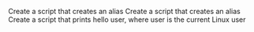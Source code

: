 Create a script that creates an alias
Create a script that creates an alias
Create a script that prints hello user, where user is the current Linux user
